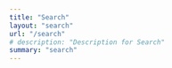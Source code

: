 ```yaml
---
title: "Search" 
layout: "search" 
url: "/search"
# description: "Description for Search"
summary: "search"
---
```

